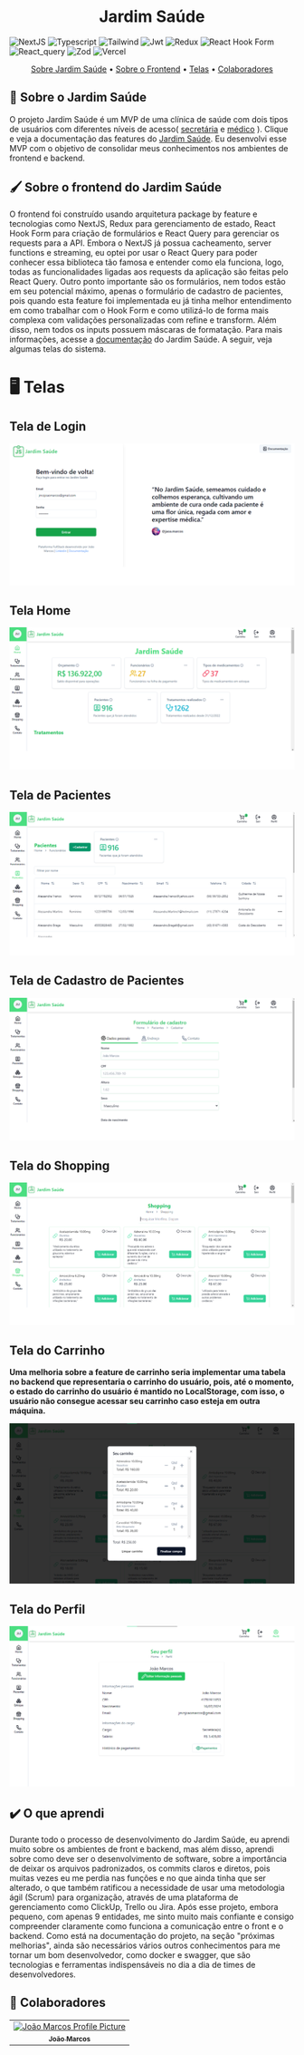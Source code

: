 [TYPESCRIPT__BADGE]: https://img.shields.io/badge/typescript-D4FAFF?style=for-the-badge&logo=typescript
[JSONWEBTOKEN_BADGE]:https://img.shields.io/badge/JWT-black?style=for-the-badge&logo=JSON%20web%20tokens
[ZOD_BADGE]:https://img.shields.io/badge/zod-%233068b7.svg?style=for-the-badge&logo=zod&logoColor=white
[VERCEL_BADGE]:https://img.shields.io/badge/vercel-%23000000.svg?style=for-the-badge&logo=vercel&logoColor=white
[NEXTJS_BADGE]:https://img.shields.io/badge/Next-black?style=for-the-badge&logo=next.js&logoColor=white
[REACT_HOOK_FORM_BADGE]:https://img.shields.io/badge/React%20Hook%20Form-%23EC5990.svg?style=for-the-badge&logo=reacthookform&logoColor=white
[REDUX_TOOLKIT_BADGE]:https://img.shields.io/badge/redux-%23593d88.svg?style=for-the-badge&logo=redux&logoColor=white
[REACT_QUERY_BADGE]:https://img.shields.io/badge/-React%20Query-FF4154?style=for-the-badge&logo=react%20query&logoColor=white
[TAILWIND_BADGE]:https://img.shields.io/badge/tailwindcss-%2338B2AC.svg?style=for-the-badge&logo=tailwind-css&logoColor=white

<h1 align="center" style="font-weight: bold;">Jardim Saúde</h1>

![NextJS][NEXTJS_BADGE]
![Typescript][TYPESCRIPT__BADGE]
![Tailwind][TAILWIND_BADGE]
![Jwt][JSONWEBTOKEN_BADGE]
![Redux][REDUX_TOOLKIT_BADGE]
![React Hook Form][REACT_HOOK_FORM_BADGE]
![React_query][REACT_QUERY_BADGE]
![Zod][ZOD_BADGE]
![Vercel][VERCEL_BADGE]

<p align="center">
 <a href="#about">Sobre Jardim Saúde</a> •
  <a href="#frontend">Sobre o Frontend</a> •
  <a href="#screens">Telas</a> •
 <a href="#colab">Colaboradores</a>
</p>

<h2 id="about">📖 Sobre o Jardim Saúde</h2>
O projeto Jardim Saúde é um MVP de uma clínica de saúde com dois tipos de usuários
com diferentes níveis de acesso(
     <a href="https://jardim-saude-doc.vercel.app/#secretarias">secretária</a>
     e
    <a href="https://jardim-saude-doc.vercel.app/#medicos">médico</a>
    ). Clique e veja a documentação das features do <a href="https://jardim-saude-doc.vercel.app/">Jardim Saúde</a>. Eu desenvolvi esse MVP com o objetivo de consolidar meus conhecimentos nos ambientes de frontend e backend.

<h2 id="frontend">🖌️ Sobre o frontend do Jardim Saúde</h2>
O frontend foi construído usando arquitetura package by feature e tecnologias como NextJS, Redux para gerenciamento de estado, React Hook Form
para criação de formulários e React Query para gerenciar os requests para a API. Embora o NextJS
já possua cacheamento, server functions e streaming, eu optei por usar o React Query para poder conhecer
essa biblioteca tão famosa e entender como ela funciona, logo, todas as funcionalidades ligadas aos requests da aplicação são feitas pelo React Query. Outro ponto importante são os formulários, nem todos estão em seu potencial máximo, apenas o formulário de cadastro de pacientes, pois quando esta feature foi implementada eu já tinha melhor entendimento em como trabalhar com o Hook Form e como utilizá-lo de forma mais complexa com validações personalizadas com refine e transform. Além disso, nem todos os inputs possuem máscaras de formatação. Para mais informações, acesse a <a  href="https://jardim-saude-doc.vercel.app/">documentação</a> do Jardim Saúde. A seguir, veja algumas telas do sistema.

<h1 id="screens">🖥️ Telas</h1>

<h2>Tela de Login</h2>

<img src="./public/tela_login.png"/>

<h2>Tela Home</h2>

<img src="./public/tela_home.png"/>

<h2>Tela de Pacientes</h2>

<img src="./public/tela_pacientes.png"/>

<h2>Tela de Cadastro de Pacientes</h2>

<img src="./public/tela_pacientes_form.png"/>

<h2>Tela do Shopping</h2>

<img src="./public/tela_shopping.png"/>

<h2>Tela do Carrinho</h2>
<p>
  <b>Uma melhoria sobre a feature de carrinho seria implementar uma tabela no backend que representaria o carrinho do usuário, pois, até o momento, o estado do carrinho do usuário é mantido no LocalStorage, com isso, o usuário não consegue acessar seu carrinho caso esteja em outra máquina.</b>
</p>

<img src="./public/tela_carrrinho.png"/>


<h2>Tela do Perfil</h2>

<img src="./public/tela_perfil.png"/>

<h2>✔️ O que aprendi</h2>
Durante todo o processo de desenvolvimento do Jardim Saúde, eu aprendi muito sobre os ambientes de front e backend, mas além disso, aprendi sobre como deve ser o desenvolvimento de software, sobre a importância de deixar os arquivos padronizados, os commits claros e diretos, pois muitas vezes eu me perdia nas funções e no que ainda tinha que ser alterado, o que também ratificou a necessidade de usar uma metodologia ágil (Scrum) para organização, através de uma plataforma de gerenciamento como ClickUp, Trello ou Jira. Após esse projeto, embora pequeno, com apenas 9 entidades, me sinto muito mais confiante e consigo compreender claramente como funciona a comunicação entre o front e o backend. Como está na documentação do projeto, na seção "próximas melhorias", ainda são necessários vários outros conhecimentos para me tornar um bom desenvolvedor, como docker e swagger, que são tecnologias e ferramentas indispensáveis no dia a dia de times de desenvolvedores.


<h2 id="colab">🤝 Colaboradores</h2>

<table>
  <tr>
    <td align="center">
      <a href="#">
        <img src="https://avatars.githubusercontent.com/u/86919788?s=400&u=73dc71cd30d55a2a6992434df0fbd0c2bd877298&v=4" width="100px;" alt="João Marcos Profile Picture"/><br>
        <sub>
          <b>João Marcos</b>
        </sub>
      </a>
    </td>
  </tr>
</table>
